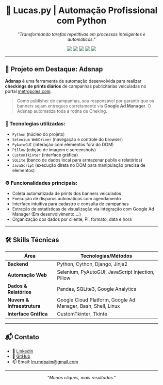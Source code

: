 <h1 align="center">🎯 Lucas.py | Automação Profissional com Python</h1>

<p align="center">
  <i>"Transformando tarefas repetitivas em processos inteligentes e automáticos."</i>
</p>

<p align="center">
  <img src="https://img.shields.io/badge/Python-Especialista-yellow?style=for-the-badge&logo=python" />
  <img src="https://img.shields.io/badge/Selenium-Automa%C3%A7%C3%A3o%20Web-green?style=for-the-badge&logo=selenium" />
  <img src="https://img.shields.io/badge/Linux-Power--User-black?style=for-the-badge&logo=linux" />
  <img src="https://img.shields.io/badge/Google%20Ad%20Manager-Ads-blue?style=for-the-badge&logo=google" />
  <img src="https://img.shields.io/badge/CustomTkinter-Interface-orange?style=for-the-badge" />
</p>

---

## 🚀 Projeto em Destaque: **Adsnap**

**Adsnap** é uma ferramenta de automação desenvolvida para realizar **checkings de prints diários** de campanhas publicitárias veiculadas no portal [metropoles.com](https://www.metropoles.com).

> Como publisher de campanhas, sou responsável por garantir que os banners sejam entregues corretamente via **Google Ad Manager**. O Adsnap automatiza toda a rotina de Cheking. 

### 🔧 Tecnologias utilizadas:
- `Python` (núcleo do projeto)
- `Selenium WebDriver` (navegação e controle do browser)
- `PyAutoGUI` (interação com elementos fora do DOM)
- `Pillow` (edição de imagem e screenshots)
- `CustomTkinter` (interface gráfica)
- `SQLite` (banco de dados local para armazenar publis e relatórios)
- `JavaScript` (execução direta no DOM para manipulação precisa de elementos)

### ⚙️ Funcionalidades principais:
- Coleta automatizada de prints dos banners veiculados
- Execução de disparos automaticos com agendamento
- Interface intuitiva para cadastro e consulta de campanhas
- Extração de estatísticas de visualização via integração com Google Ad Manager (Em desenvolvimento....)
- Organização dos dados por cliente, PI, formato, data e hora


---

## 🛠️ Skills Técnicas 

| Área                     | Tecnologias/Métodos                                                   |
|--------------------------|------------------------------------------------------------------------|
| **Backend**              | Python, Cython, Django, Jinja2                                         |
| **Automação Web**        | Selenium, PyAutoGUI, JavaScript Injection, Pillow                      |
| **Dados & Relatórios**   | Pandas, SQLite3, Google Analytics                                      |
| **Nuvem & Infraestrutura**| Google Cloud Platform, Google Ad Manager, Bash, Shell, Linux          |
| **Interface Gráfica**    | CustomTkinter, Tkinte                                                  |

---

## 📬 Contato

- 💼 [LinkedIn](https://www.linkedin.com/in/lucas-mendon%C3%A7a-1296412b8?utm_source=share&utm_campaign=share_via&utm_content=profile&utm_medium=android_app)
- 🧠 [GitHub](https://github.com/llucaspy)
- 📫 Email: lm.mdpaim@gmail.com

---

<p align="center"><i>“Menos cliques, mais resultados.”</i></p>
